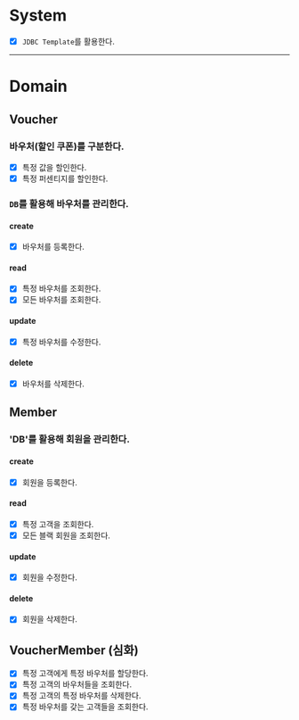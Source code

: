 # System
- [x] `JDBC Template`를 활용한다.

---

# Domain
## Voucher
### 바우처(할인 쿠폰)를 구분한다.
- [x] 특정 값을 할인한다.
- [x] 특정 퍼센티지를 할인한다.

### `DB`를 활용해 바우처를 관리한다.
#### create
- [x] 바우처를 등록한다.
#### read
- [x] 특정 바우처를 조회한다.
- [x] 모든 바우처를 조회한다.
#### update
- [x] 특정 바우처를 수정한다.
#### delete
- [x] 바우처를 삭제한다.

## Member
### 'DB'를 활용해 회원을 관리한다.
#### create
- [x] 회원을 등록한다.
#### read
- [x] 특정 고객을 조회한다.
- [x] 모든 블랙 회원을 조회한다.
#### update
- [x] 회원을 수정한다.
#### delete
- [x] 회원을 삭제한다.

## VoucherMember (심화)
- [x] 특정 고객에게 특정 바우처를 할당한다.
- [x] 특정 고객의 바우처들을 조회한다.
- [x] 특정 고객의 특정 바우처를 삭제한다.
- [x] 특정 바우처를 갖는 고객들을 조회한다.
